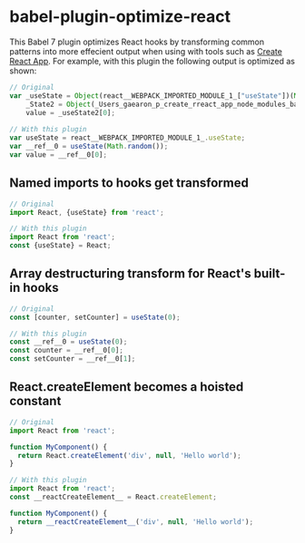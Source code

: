 # babel-plugin-optimize-react

This Babel 7 plugin optimizes React hooks by transforming common patterns into more effecient output when using with tools such as [Create React App](https://github.com/facebook/create-react-app). For example, with this plugin the following output is optimized as shown:

```js
// Original
var _useState = Object(react__WEBPACK_IMPORTED_MODULE_1_["useState"])(Math.random()),
    _State2 = Object(_Users_gaearon_p_create_rreact_app_node_modules_babel_runtime_helpers_esm_sliceToArray_WEBPACK_IMPORTED_MODULE_0__["default"])(_useState, 1),
    value = _useState2[0];
    
// With this plugin
var useState = react__WEBPACK_IMPORTED_MODULE_1_.useState;
var __ref__0 = useState(Math.random());
var value = __ref__0[0];
```

## Named imports to hooks get transformed

```js
// Original
import React, {useState} from 'react';

// With this plugin
import React from 'react';
const {useState} = React;
```

## Array destructuring transform for React's built-in hooks

```js
// Original
const [counter, setCounter] = useState(0);

// With this plugin
const __ref__0 = useState(0);
const counter = __ref__0[0];
const setCounter = __ref__0[1];
```

## React.createElement becomes a hoisted constant

```js
// Original
import React from 'react';

function MyComponent() {
  return React.createElement('div', null, 'Hello world');
}

// With this plugin
import React from 'react';
const __reactCreateElement__ = React.createElement;

function MyComponent() {
  return __reactCreateElement__('div', null, 'Hello world');
}
```

